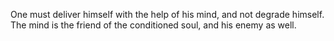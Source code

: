 One must deliver himself with the help of his mind, and not degrade himself. The mind is the friend of the conditioned soul, and his enemy as well.